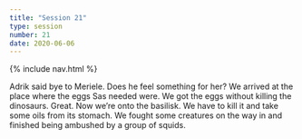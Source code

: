 ```yaml
---
title: "Session 21"
type: session
number: 21
date: 2020-06-06
---
```


{% include nav.html %}

Adrik said bye to Meriele. Does he feel something for her?
We arrived at the place where the eggs Sas needed were. We got the eggs without killing the dinosaurs. Great. Now we’re onto the basilisk. We have to kill it and take some oils from its stomach.
We fought some creatures on the way in and finished being ambushed by a group of squids.
